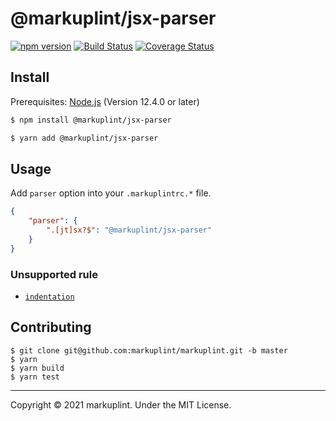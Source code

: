 # @markuplint/jsx-parser

[![npm version](https://badge.fury.io/js/%40markuplint%2Fjsx-parser.svg)](https://www.npmjs.com/package/@markuplint/jsx-parser)
[![Build Status](https://travis-ci.org/markuplint/markuplint.svg?branch=master)](https://travis-ci.org/markuplint/markuplint)
[![Coverage Status](https://coveralls.io/repos/github/markuplint/markuplint/badge.svg?branch=master)](https://coveralls.io/github/markuplint/markuplint?branch=master)

## Install

Prerequisites: [Node.js](https://nodejs.org) (Version 12.4.0 or later)

```sh
$ npm install @markuplint/jsx-parser

$ yarn add @markuplint/jsx-parser
```

## Usage

Add `parser` option into your `.markuplintrc.*` file.

```json
{
	"parser": {
		".[jt]sx?$": "@markuplint/jsx-parser"
	}
}
```

### Unsupported rule

-   [`indentation`](https://markuplint.dev/rules/indentation)

## Contributing

```
$ git clone git@github.com:markuplint/markuplint.git -b master
$ yarn
$ yarn build
$ yarn test
```

---

Copyright &copy; 2021 markuplint. Under the MIT License.
